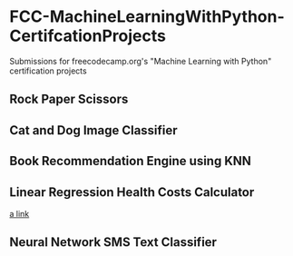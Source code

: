 # FCC-MachineLearningWithPython-CertifcationProjects
Submissions for freecodecamp.org's "Machine Learning with Python" certification projects

## Rock Paper Scissors
## Cat and Dog Image Classifier
## Book Recommendation Engine using KNN
## Linear Regression Health Costs Calculator
[a link](https://github.com/clhilgert/FCC-MachineLearningWithPython-CertifcationProjects/blob/main/fcc_predict_health_costs_with_regression_clhilgert.ipynb)
## Neural Network SMS Text Classifier
